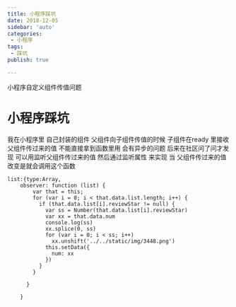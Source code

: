 ```yaml
---
title: 小程序踩坑
date: 2018-12-05
sidebar: 'auto'
categories:
 - 小程序
tags:
 - 踩坑
publish: true

---
```


  小程序自定义组件传值问题


<!-- more -->
# 小程序踩坑
我在小程序里 自己封装的组件 父组件向子组件传值的时候 子组件在ready 里接收父组件传过来的值 不能直接拿到函数里用 会有异步的问题 后来在社区问了问才发现 可以用监听父组件传过来的值 然后通过监听属性 来实现 当 父组件传过来的值改变是就会调用这个函数
```
list:{type:Array,
    observer: function (list) {
        var that = this;
        for (var i = 0; i < that.data.list.length; i++) {
          if (that.data.list[i].reviewStar != null) {
            var ss = Number(that.data.list[i].reviewStar)
            var xx = that.data.num
            console.log(ss)
            xx.splice(0, ss)
            for (var i = 0; i < ss; i++)
              xx.unshift('../../static/img/3448.png')
            this.setData({
              num: xx
            })
          }
        }

      }
    
    }

```